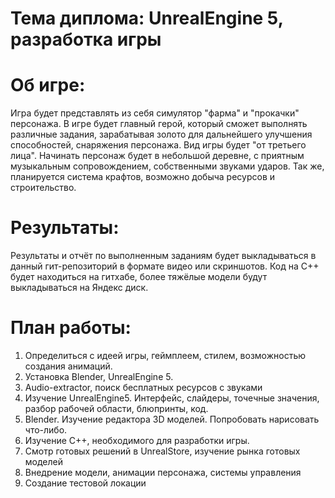 # Тема диплома: UnrealEngine 5, разработка игры

# Об игре: 

Игра будет представлять из себя симулятор "фарма" и "прокачки" персонажа. В игре будет главный герой, который сможет выполнять различные задания, зарабатывая золото для дальнейшего улучшения способностей, снаряжения персонажа. Вид игры будет "от третьего лица". Начинать персонаж будет в небольшой деревне, с приятным музыкальным сопровождением, собственными звуками ударов. Так же, планируется система крафтов, возможно добыча ресурсов и строительство.

# Результаты:

Результаты и отчёт по выполненным заданиям будет выкладываться в данный гит-репозиторий в формате видео или скриншотов. Код на С++ будет находиться на гитхабе, более тяжёлые модели будут выкладываться на Яндекс диск.

# План работы:

1. Определиться с идеей игры, геймплеем, стилем, возможностью создания анимаций.
2. Установка Blender, UnrealEngine 5.
3. Audio-extractor, поиск бесплатных ресурсов с звуками
4. Изучение UnrealEngine5. Интерфейс, слайдеры, точечные значения, разбор рабочей области, блюпринты, код.
5. Blender. Изучение редактора 3D моделей. Попробовать нарисовать что-либо.
6. Изучение С++, необходимого для разработки игры.
7. Смотр готовых решений в UnrealStore, изучение рынка готовых моделей
8. Внедрение модели, анимации персонажа, системы управления
9. Создание тестовой локации
